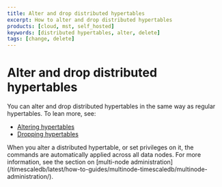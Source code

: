 ```yaml
---
title: Alter and drop distributed hypertables
excerpt: How to alter and drop distributed hypertables
products: [cloud, mst, self_hosted]
keywords: [distributed hypertables, alter, delete]
tags: [change, delete]
---
```


# Alter and drop distributed hypertables

You can alter and drop distributed hypertables in the same way as regular
hypertables. To lean more, see:

*   [Altering hypertables][alter]
*   [Dropping hypertables][drop]

<Highlight type="note">
When you alter a distributed hypertable, or set privileges on it, the commands
are automatically applied across all data nodes. For more information, see the
section on [multi-node
administration](/timescaledb/latest/how-to-guides/multinode-timescaledb/multinode-administration/).
</Highlight>

[alter]: /timescaledb/:currentVersion:/how-to-guides/hypertables/alter/
[drop]: /timescaledb/:currentVersion:/how-to-guides/hypertables/drop/
